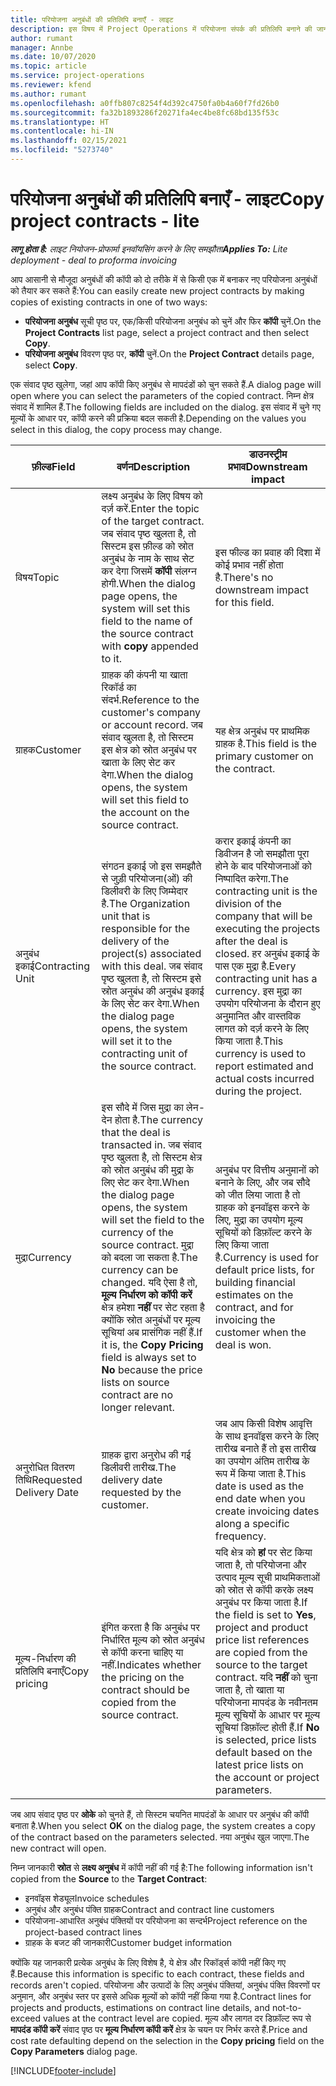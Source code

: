 ```yaml
---
title: परियोजना अनुबंधों की प्रतिलिपि बनाएँ - लाइट
description: इस विषय में Project Operations में परियोजना संपर्क की प्रतिलिपि बनाने की जानकारी दी गई है.
author: rumant
manager: Annbe
ms.date: 10/07/2020
ms.topic: article
ms.service: project-operations
ms.reviewer: kfend
ms.author: rumant
ms.openlocfilehash: a0ffb807c8254f4d392c4750fa0b4a60f7fd26b0
ms.sourcegitcommit: fa32b1893286f20271fa4ec4be8fc68bd135f53c
ms.translationtype: HT
ms.contentlocale: hi-IN
ms.lasthandoff: 02/15/2021
ms.locfileid: "5273740"
---
```

# <a name="copy-project-contracts---lite"></a><span data-ttu-id="dd788-103">परियोजना अनुबंधों की प्रतिलिपि बनाएँ - लाइट</span><span class="sxs-lookup"><span data-stu-id="dd788-103">Copy project contracts - lite</span></span>

<span data-ttu-id="dd788-104">_**लागू होता है:** लाइट नियोजन-प्रोफार्मा इनवॉयसिंग करने के लिए समझौता_</span><span class="sxs-lookup"><span data-stu-id="dd788-104">_**Applies To:** Lite deployment - deal to proforma invoicing_</span></span>

<span data-ttu-id="dd788-105">आप आसानी से मौजूदा अनुबंधों की कॉपी को दो तरीके में से किसी एक में बनाकर नए परियोजना अनुबंधों को तैयार कर सकते हैं:</span><span class="sxs-lookup"><span data-stu-id="dd788-105">You can easily create new project contracts by making copies of existing contracts in one of two ways:</span></span> 

  - <span data-ttu-id="dd788-106">**परियोजना अनुबंध** सूची पृष्ठ पर, एक/किसी परियोजना अनुबंध को चुनें और फिर **कॉपी** चुनें.</span><span class="sxs-lookup"><span data-stu-id="dd788-106">On the **Project Contracts** list page, select a project contract and then select **Copy**.</span></span>
  - <span data-ttu-id="dd788-107">**परियोजना अनुबंध** विवरण पृष्ठ पर, **कॉपी** चुनें.</span><span class="sxs-lookup"><span data-stu-id="dd788-107">On the **Project Contract** details page, select **Copy**.</span></span>

<span data-ttu-id="dd788-108">एक संवाद पृष्ठ खुलेगा, जहां आप कॉपी किए अनुबंध से मापदंडों को चुन सकते हैं.</span><span class="sxs-lookup"><span data-stu-id="dd788-108">A dialog page will open where you can select the parameters of the copied contract.</span></span> <span data-ttu-id="dd788-109">निम्न क्षेत्र संवाद में शामिल हैं.</span><span class="sxs-lookup"><span data-stu-id="dd788-109">The following fields are included on the dialog.</span></span> <span data-ttu-id="dd788-110">इस संवाद में चुने गए मूल्यों के आधार पर, कॉपी करने की प्रक्रिया बदल सकती है.</span><span class="sxs-lookup"><span data-stu-id="dd788-110">Depending on the values you select in this dialog, the copy process may change.</span></span>

| <span data-ttu-id="dd788-111">**फ़ील्ड**</span><span class="sxs-lookup"><span data-stu-id="dd788-111">**Field**</span></span> | <span data-ttu-id="dd788-112">**वर्णन**</span><span class="sxs-lookup"><span data-stu-id="dd788-112">**Description**</span></span> | <span data-ttu-id="dd788-113">**डाउनस्ट्रीम प्रभाव**</span><span class="sxs-lookup"><span data-stu-id="dd788-113">**Downstream impact**</span></span> |
| --- | --- | --- |
| <span data-ttu-id="dd788-114">विषय</span><span class="sxs-lookup"><span data-stu-id="dd788-114">Topic</span></span> | <span data-ttu-id="dd788-115">लक्ष्य अनुबंध के लिए विषय को दर्ज़ करें.</span><span class="sxs-lookup"><span data-stu-id="dd788-115">Enter the topic of the target contract.</span></span> <span data-ttu-id="dd788-116">जब संवाद पृष्ठ खुलता है, तो सिस्टम इस फ़ील्ड को स्रोत अनुबंध के नाम के साथ सेट कर देगा जिसमें **कॉपी** संलग्न होगी.</span><span class="sxs-lookup"><span data-stu-id="dd788-116">When the dialog page opens, the system will set this field to the name of the source contract with **copy** appended to it.</span></span> | <span data-ttu-id="dd788-117">इस फील्ड का प्रवाह की दिशा में कोई प्रभाव नहीं होता है.</span><span class="sxs-lookup"><span data-stu-id="dd788-117">There's no downstream impact for this field.</span></span> |
| <span data-ttu-id="dd788-118">ग्राहक</span><span class="sxs-lookup"><span data-stu-id="dd788-118">Customer</span></span> | <span data-ttu-id="dd788-119">ग्राहक की कंपनी या खाता रिकॉर्ड का संदर्भ.</span><span class="sxs-lookup"><span data-stu-id="dd788-119">Reference to the customer's company or account record.</span></span> <span data-ttu-id="dd788-120">जब संवाद खुलता है, तो सिस्टम इस क्षेत्र को स्रोत अनुबंध पर खाता के लिए सेट कर देगा.</span><span class="sxs-lookup"><span data-stu-id="dd788-120">When the dialog opens, the system will set this field to the account on the source contract.</span></span> | <span data-ttu-id="dd788-121">यह क्षेत्र अनुबंध पर प्राथमिक ग्राहक है.</span><span class="sxs-lookup"><span data-stu-id="dd788-121">This field is the primary customer on the contract.</span></span> |
| <span data-ttu-id="dd788-122">अनुबंध इकाई</span><span class="sxs-lookup"><span data-stu-id="dd788-122">Contracting Unit</span></span> | <span data-ttu-id="dd788-123">संगठन इकाई जो इस समझौते से जुड़ी परियोजना(ओं) की डिलीवरी के लिए जिम्मेदार है.</span><span class="sxs-lookup"><span data-stu-id="dd788-123">The Organization unit that is responsible for the delivery of the project(s) associated with this deal.</span></span> <span data-ttu-id="dd788-124">जब संवाद पृष्ठ खुलता है, तो सिस्टम इसे स्रोत अनुबंध की अनुबंध इकाई के लिए सेट कर देगा.</span><span class="sxs-lookup"><span data-stu-id="dd788-124">When the dialog page opens, the system will set it to the contracting unit of the source contract.</span></span> | <span data-ttu-id="dd788-125">करार इकाई कंपनी का डिवीजन है जो समझौता पूरा होने के बाद परियोजनाओं को निष्पादित करेगा.</span><span class="sxs-lookup"><span data-stu-id="dd788-125">The contracting unit is the division of the company that will be executing the projects after the deal is closed.</span></span> <span data-ttu-id="dd788-126">हर अनुबंध इकाई के पास एक मुद्रा है.</span><span class="sxs-lookup"><span data-stu-id="dd788-126">Every contracting unit has a currency.</span></span> <span data-ttu-id="dd788-127">इस मुद्रा का उपयोग परियोजना के दौरान हुए अनुमानित और वास्तविक लागत को दर्ज़ करने के लिए किया जाता है.</span><span class="sxs-lookup"><span data-stu-id="dd788-127">This currency is used to report estimated and actual costs incurred during the project.</span></span> |
| <span data-ttu-id="dd788-128">मुद्रा</span><span class="sxs-lookup"><span data-stu-id="dd788-128">Currency</span></span> | <span data-ttu-id="dd788-129">इस सौदे में जिस मुद्रा का लेन-देन होता है.</span><span class="sxs-lookup"><span data-stu-id="dd788-129">The currency that the deal is transacted in.</span></span> <span data-ttu-id="dd788-130">जब संवाद पृष्ठ खुलता है, तो सिस्टम क्षेत्र को स्रोत अनुबंध की मुद्रा के लिए सेट कर देगा.</span><span class="sxs-lookup"><span data-stu-id="dd788-130">When the dialog page opens, the system will set the field to the currency of the source contract.</span></span> <span data-ttu-id="dd788-131">मुद्रा को बदला जा सकता है.</span><span class="sxs-lookup"><span data-stu-id="dd788-131">The currency can be changed.</span></span> <span data-ttu-id="dd788-132">यदि ऐसा है तो, **मूल्य निर्धारण को कॉपी करें** क्षेत्र हमेशा **नहीं** पर सेट रहता है क्योंकि स्रोत अनुबंधों पर मूल्य सूचियां अब प्रासंगिक नहीं हैं.</span><span class="sxs-lookup"><span data-stu-id="dd788-132">If it is, the **Copy Pricing** field is always set to **No** because the price lists on source contract are no longer relevant.</span></span> | <span data-ttu-id="dd788-133">अनुबंध पर वित्तीय अनुमानों को बनाने के लिए, और जब सौदे को जीत लिया जाता है तो ग्राहक को इनवॉइस करने के लिए, मुद्रा का उपयोग मूल्य सूचियों को डिफ़ॉल्ट करने के लिए किया जाता है.</span><span class="sxs-lookup"><span data-stu-id="dd788-133">Currency is used for default price lists, for building financial estimates on the contract, and for invoicing the customer when the deal is won.</span></span> |
| <span data-ttu-id="dd788-134">अनुरोधित वितरण तिथि</span><span class="sxs-lookup"><span data-stu-id="dd788-134">Requested Delivery Date</span></span> | <span data-ttu-id="dd788-135">ग्राहक द्वारा अनुरोध की गई डिलीवरी तारीख.</span><span class="sxs-lookup"><span data-stu-id="dd788-135">The delivery date requested by the customer.</span></span> | <span data-ttu-id="dd788-136">जब आप किसी विशेष आवृत्ति के साथ इनवॉइस करने के लिए तारीख बनाते हैं तो इस तारीख का उपयोग अंतिम तारीख के रूप में किया जाता है.</span><span class="sxs-lookup"><span data-stu-id="dd788-136">This date is used as the end date when you create invoicing dates along a specific frequency.</span></span> |
| <span data-ttu-id="dd788-137">मूल्य-निर्धारण की प्रतिलिपि बनाएँ</span><span class="sxs-lookup"><span data-stu-id="dd788-137">Copy pricing</span></span> | <span data-ttu-id="dd788-138">इंगित करता है कि अनुबंध पर निर्धारित मूल्य को स्रोत अनुबंध से कॉपी करना चाहिए या नहीं.</span><span class="sxs-lookup"><span data-stu-id="dd788-138">Indicates whether the pricing on the contract should be copied from the source contract.</span></span> | <span data-ttu-id="dd788-139">यदि क्षेत्र को **हां** पर सेट किया जाता है, तो परियोजना और उत्पाद मूल्य सूची प्राथमिकताओं को स्रोत से कॉपी करके लक्ष्य अनुबंध पर किया जाता है.</span><span class="sxs-lookup"><span data-stu-id="dd788-139">If the field is set to **Yes**, project and product price list references are copied from the source to the target contract.</span></span> <span data-ttu-id="dd788-140">यदि **नहीं** को चुना जाता है, तो खाता या परियोजना मापदंड के नवीनतम मूल्य सूचियों के आधार पर मूल्य सूचियां डिफ़ॉल्ट होती हैं.</span><span class="sxs-lookup"><span data-stu-id="dd788-140">If **No** is selected, price lists default based on the latest price lists on the account or project parameters.</span></span> |

<span data-ttu-id="dd788-141">जब आप संवाद पृष्ठ पर **ओके** को चुनते हैं, तो सिस्टम चयनित मापदंडों के आधार पर अनुबंध की कॉपी बनाता है.</span><span class="sxs-lookup"><span data-stu-id="dd788-141">When you select **OK** on the dialog page, the system creates a copy of the contract based on the parameters selected.</span></span> <span data-ttu-id="dd788-142">नया अनुबंध खुल जाएगा.</span><span class="sxs-lookup"><span data-stu-id="dd788-142">The new contract will open.</span></span>

<span data-ttu-id="dd788-143">निम्न जानकारी **स्रोत** से **लक्ष्य अनुबंध** में कॉपी नहीं की गई है:</span><span class="sxs-lookup"><span data-stu-id="dd788-143">The following information isn't copied from the **Source** to the **Target Contract**:</span></span>

  - <span data-ttu-id="dd788-144">इनवॉइस शेड्यूल</span><span class="sxs-lookup"><span data-stu-id="dd788-144">Invoice schedules</span></span>
  - <span data-ttu-id="dd788-145">अनुबंध और अनुबंध पंक्ति ग्राहक</span><span class="sxs-lookup"><span data-stu-id="dd788-145">Contract and contract line customers</span></span>
  - <span data-ttu-id="dd788-146">परियोजना-आधारित अनुबंध पंक्तियों पर परियोजना का सन्दर्भ</span><span class="sxs-lookup"><span data-stu-id="dd788-146">Project reference on the project-based contract lines</span></span>
  - <span data-ttu-id="dd788-147">ग्राहक के बजट की जानकारी</span><span class="sxs-lookup"><span data-stu-id="dd788-147">Customer budget information</span></span>

<span data-ttu-id="dd788-148">क्योंकि यह जानकारी प्रत्येक अनुबंध के लिए विशेष है, ये क्षेत्र और रिकॉर्ड्स कॉपी नहीं किए गए हैं.</span><span class="sxs-lookup"><span data-stu-id="dd788-148">Because this information is specific to each contract, these fields and records aren't copied.</span></span> <span data-ttu-id="dd788-149">परियोजना और उत्पादों के लिए अनुबंध पंक्तियां, अनुबंध पंक्ति विवरणों पर अनुमान, और अनुबंध स्तर पर इससे अधिक मूल्यों को कॉपी नहीं किया गया है.</span><span class="sxs-lookup"><span data-stu-id="dd788-149">Contract lines for projects and products, estimations on contract line details, and not-to-exceed values at the contract level are copied.</span></span> <span data-ttu-id="dd788-150">मूल्य और लागत दर डिफ़ॉल्ट रूप से **मापदंड कॉपी करें** संवाद पृष्ठ पर **मूल्य निर्धारण कॉपी करें** क्षेत्र के चयन पर निर्भर करते हैं.</span><span class="sxs-lookup"><span data-stu-id="dd788-150">Price and cost rate defaulting depend on the selection in the **Copy pricing** field on the **Copy Parameters** dialog page.</span></span>


[!INCLUDE[footer-include](../../includes/footer-banner.md)]